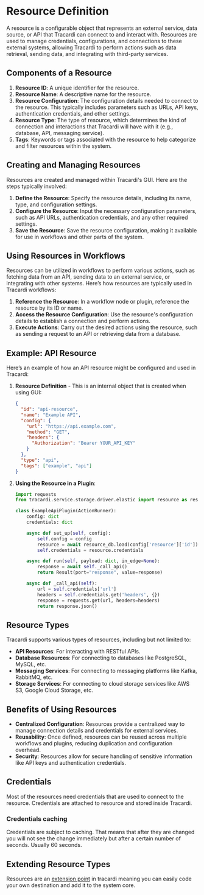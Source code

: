 # Resource Definition

A resource is a configurable object that represents an external service, data source, or API that Tracardi
can connect to and interact with. Resources are used to manage credentials, configurations, and connections to these
external systems, allowing Tracardi to perform actions such as data retrieval, sending data, and integrating with
third-party services.

## Components of a Resource

1. **Resource ID**: A unique identifier for the resource.
2. **Resource Name**: A descriptive name for the resource.
3. **Resource Configuration**: The configuration details needed to connect to the resource. This typically includes
   parameters such as URLs, API keys, authentication credentials, and other settings.
4. **Resource Type**: The type of resource, which determines the kind of connection and interactions that Tracardi will
   have with it (e.g., database, API, messaging service).
5. **Tags**: Keywords or tags associated with the resource to help categorize and filter resources within the system.

## Creating and Managing Resources

Resources are created and managed within Tracardi's GUI. Here are the steps typically involved:

1. **Define the Resource**: Specify the resource details, including its name, type, and configuration settings.
2. **Configure the Resource**: Input the necessary configuration parameters, such as API URLs, authentication
   credentials, and any other required settings.
3. **Save the Resource**: Save the resource configuration, making it available for use in workflows and other parts of
   the system.

## Using Resources in Workflows

Resources can be utilized in workflows to perform various actions, such as fetching data from an API, sending data to an
external service, or integrating with other systems. Here’s how resources are typically used in Tracardi workflows:

1. **Reference the Resource**: In a workflow node or plugin, reference the resource by its ID or name.
2. **Access the Resource Configuration**: Use the resource's configuration details to establish a connection and perform
   actions.
3. **Execute Actions**: Carry out the desired actions using the resource, such as sending a request to an API or
   retrieving data from a database.

## Example: API Resource

Here’s an example of how an API resource might be configured and used in Tracardi:

1. **Resource Definition** - This is an internal object that is created when using GUI:
    ```json
    {
      "id": "api-resource",
      "name": "Example API",
      "config": {
        "url": "https://api.example.com",
        "method": "GET",
        "headers": {
          "Authorization": "Bearer YOUR_API_KEY"
        }
      },
      "type": "api",
      "tags": ["example", "api"]
    }
    ```

2. **Using the Resource in a Plugin**:
    ```python
    import requests
    from tracardi.service.storage.driver.elastic import resource as resource_db

    class ExampleApiPlugin(ActionRunner):
        config: dict
        credentials: dict

        async def set_up(self, config):
            self.config = config
            resource = await resource_db.load(config['resource']['id'])
            self.credentials = resource.credentials

        async def run(self, payload: dict, in_edge=None):
            response = await self._call_api()
            return Result(port="response", value=response)

        async def _call_api(self):
            url = self.credentials['url']
            headers = self.credentials.get('headers', {})
            response = requests.get(url, headers=headers)
            return response.json()
    ```

## Resource Types

Tracardi supports various types of resources, including but not limited to:

- **API Resources**: For interacting with RESTful APIs.
- **Database Resources**: For connecting to databases like PostgreSQL, MySQL, etc.
- **Messaging Services**: For connecting to messaging platforms like Kafka, RabbitMQ, etc.
- **Storage Services**: For connecting to cloud storage services like AWS S3, Google Cloud Storage, etc.

## Benefits of Using Resources

- **Centralized Configuration**: Resources provide a centralized way to manage connection details and credentials for
  external services.
- **Reusability**: Once defined, resources can be reused across multiple workflows and plugins, reducing duplication and
  configuration overhead.
- **Security**: Resources allow for secure handling of sensitive information like API keys and authentication
  credentials.

## Credentials

Most of the resources need credentials that are used to connect to the resource. Credentials are attached to resource
and stored inside Tracardi.

### Credentials caching

Credentials are subject to caching. That means that after they are changed you will not see the change immediately but
after a certain number of seconds. Usually 60 seconds.

## Extending Resource Types

Resources are an [extension point](../definitions/extension_point.md) in tracardi meaning you can easily code your
own destination and add it to the system core.
